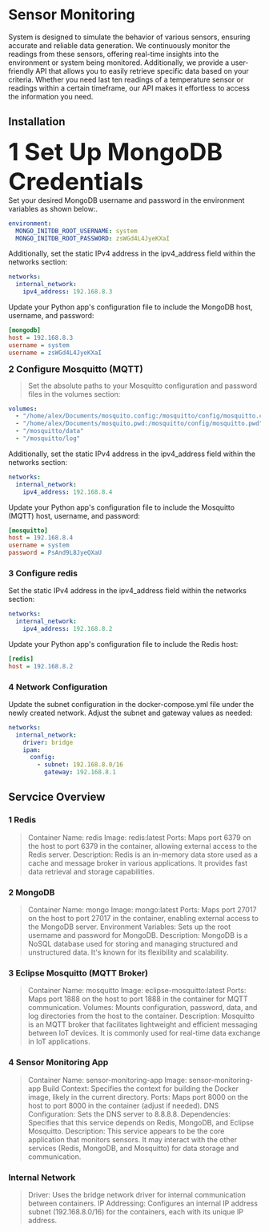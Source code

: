 
# Sensor Monitoring

System is designed to simulate the behavior of various sensors, ensuring accurate and reliable data generation. We continuously monitor the readings from these sensors, offering real-time insights into the environment or system being monitored. Additionally, we provide a user-friendly API that allows you to easily retrieve specific data based on your criteria. Whether you need last ten readings of a temperature sensor or readings within a certain timeframe, our API makes it effortless to access the information you need.
## Installation

<font size="8">**1 Set Up MongoDB Credentials**</font></br>
Set your desired MongoDB username and password in the environment variables as shown below:.
```yaml
environment:
  MONGO_INITDB_ROOT_USERNAME: system
  MONGO_INITDB_ROOT_PASSWORD: zsWGd4L4JyeKXaI
```
Additionally, set the static IPv4 address in the ipv4_address field within the networks section:
```yml
networks:
  internal_network:
    ipv4_address: 192.168.8.3
```  
Update your Python app's configuration file to include the MongoDB host, username, and password:
```ini
[mongodb]
host = 192.168.8.3
username = system
username = zsWGd4L4JyeKXaI
```

<font size="4">**2 Configure Mosquitto (MQTT)**</font>
>Set the absolute paths to your Mosquitto configuration and password files in the volumes section:
```yaml
volumes:
  - "/home/alex/Documents/mosquito.config:/mosquitto/config/mosquitto.conf"
  - "/home/alex/Documents/mosquito.pwd:/mosquitto/config/mosquitto.pwd"
  - "/mosquitto/data"
  - "/mosquitto/log"
```
Additionally, set the static IPv4 address in the ipv4_address field within the networks section:
```yaml
networks:
  internal_network:
    ipv4_address: 192.168.8.4
```
Update your Python app's configuration file to include the Mosquitto (MQTT) host, username, and password:
```ini
[mosquitto]
host = 192.168.8.4
username = system
password = PsAnd9L8JyeQXaU
```

### 3 Configure redis 
Set the static IPv4 address in the ipv4_address field within the networks section:
```yaml
networks:
  internal_network:
    ipv4_address: 192.168.8.2
```
Update your Python app's configuration file to include the Redis host:
```ini
[redis]
host = 192.168.8.2
```

### 4 Network Configuration
Update the subnet configuration in the docker-compose.yml file under the newly created network. Adjust the subnet and gateway values as needed:
```yaml
networks:
  internal_network:
    driver: bridge
    ipam:
      config:
        - subnet: 192.168.8.0/16
          gateway: 192.168.8.1
```
## Servcice Overview

### 1 Redis
>Container Name: redis
Image: redis:latest
>Ports: Maps port 6379 on the host to port 6379 in the container, allowing external access to the Redis server.
Description: Redis is an in-memory data store used as a cache and message broker in various applications. It provides fast data retrieval and storage capabilities.
### 2 MongoDB
>Container Name: mongo
Image: mongo:latest
>Ports: Maps port 27017 on the host to port 27017 in the container, enabling external access to the MongoDB server.
Environment Variables: Sets up the root username and password for MongoDB.
>Description: MongoDB is a NoSQL database used for storing and managing structured and unstructured data. It's known for its flexibility and scalability.
### 3 Eclipse Mosquitto (MQTT Broker)
>Container Name: mosquitto
Image: eclipse-mosquitto:latest
>Ports: Maps port 1888 on the host to port 1888 in the container for MQTT communication.
Volumes: Mounts configuration, password, data, and log directories from the host to the container.
>Description: Mosquitto is an MQTT broker that facilitates lightweight and efficient messaging between IoT devices. It is commonly used for real-time data exchange in IoT applications.
### 4 Sensor Monitoring App
>Container Name: sensor-monitoring-app
Image: sensor-monitoring-app
>Build Context: Specifies the context for building the Docker image, likely in the current directory.
Ports: Maps port 8000 on the host to port 8000 in the container (adjust if needed).
>DNS Configuration: Sets the DNS server to 8.8.8.8.
Dependencies: Specifies that this service depends on Redis, MongoDB, and Eclipse Mosquitto.
>Description: This service appears to be the core application that monitors sensors. It may interact with the other services (Redis, MongoDB, and Mosquitto) for data storage and communication.
### Internal Network
>Driver: Uses the bridge network driver for internal communication between containers.
IP Addressing: Configures an internal IP address subnet (192.168.8.0/16) for the containers, each with its unique IP address.
